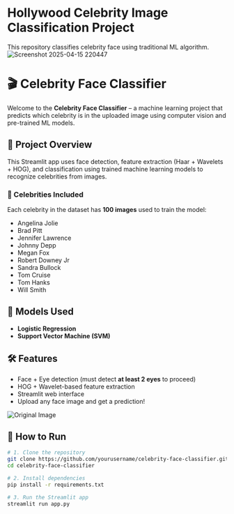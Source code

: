 # Hollywood Celebrity Image Classification Project
This repository classifies celebrity face using traditional ML algorithm.
![Screenshot 2025-04-15 220447](https://github.com/user-attachments/assets/34422923-85f2-45a0-a863-c49cc78f9adc)

# 🎬 Celebrity Face Classifier

Welcome to the **Celebrity Face Classifier** – a machine learning project that predicts which celebrity is in the uploaded image using computer vision and pre-trained ML models.

## 📌 Project Overview

This Streamlit app uses face detection, feature extraction (Haar + Wavelets + HOG), and classification using trained machine learning models to recognize celebrities from images.

### 👤 Celebrities Included
Each celebrity in the dataset has **100 images** used to train the model:

- Angelina Jolie  
- Brad Pitt  
- Jennifer Lawrence  
- Johnny Depp  
- Megan Fox  
- Robert Downey Jr  
- Sandra Bullock  
- Tom Cruise  
- Tom Hanks  
- Will Smith

## 🧠 Models Used

- **Logistic Regression**
- **Support Vector Machine (SVM)**  

## 🛠️ Features

- Face + Eye detection (must detect **at least 2 eyes** to proceed)
- HOG + Wavelet-based feature extraction
- Streamlit web interface
- Upload any face image and get a prediction!

![Original Image](https://github.com/user-attachments/assets/0b1ad7a7-0901-4555-8f43-afb448e13da7)

## 🚀 How to Run

```bash
# 1. Clone the repository
git clone https://github.com/yourusername/celebrity-face-classifier.git
cd celebrity-face-classifier

# 2. Install dependencies
pip install -r requirements.txt

# 3. Run the Streamlit app
streamlit run app.py

